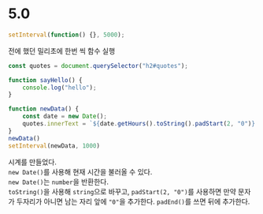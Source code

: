 # 5.0
```javascript
setInterval(function() {}, 5000);
```
전에 했던 밀리초에 한번 씩 함수 실행

```javascript
const quotes = document.querySelector("h2#quotes");

function sayHello() {
    console.log("hello");
}

function newData() {
    const date = new Date();
    quotes.innerText = `${date.getHours().toString().padStart(2, "0")}:${date.getMinutes().toString().padStart(2, "0")}:${date.getSeconds().toString().padStart(2, "0")}`;
}
newData()
setInterval(newData, 1000)
```
시계를 만들었다.<br/>
`new Date()`를 사용해 현재 시간을 불러올 수 있다.<br>
`new Date()`는 `number`을 반환한다. <br>
`toString()`을 사용해 `string`으로 바꾸고, `padStart(2, "0")`를 사용하면 만약 문자가 두자리가 아니면 남는 자리 앞에 `"0"`을 추가한다. `padEnd()`를 쓰면 뒤에 추가한다.
